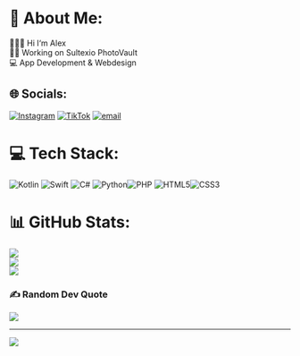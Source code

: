# 💫 About Me:
🙋🏼‍♂️ Hi I‘m Alex<br>🧑‍💻 Working on Sultexio PhotoVault<br>💻 App Development & Webdesign

## 🌐 Socials:
[![Instagram](https://img.shields.io/badge/Instagram-%23E4405F.svg?logo=Instagram&logoColor=white)](https://instagram.com/sultexio_software) [![TikTok](https://img.shields.io/badge/TikTok-%23000000.svg?logo=TikTok&logoColor=white)](https://tiktok.com/@sultexio) [![email](https://img.shields.io/badge/Email-D14836?logo=gmail&logoColor=white)](mailto:kontakt@sultexio.de) 

# 💻 Tech Stack:
![Kotlin](https://img.shields.io/badge/kotlin-%237F52FF.svg?style=for-the-badge&logo=kotlin&logoColor=white) ![Swift](https://img.shields.io/badge/swift-F54A2A?style=for-the-badge&logo=swift&logoColor=white) ![C#](https://img.shields.io/badge/c%23-%23239120.svg?style=for-the-badge&logo=csharp&logoColor=white) ![Python](https://img.shields.io/badge/python-3670A0?style=for-the-badge&logo=python&logoColor=ffdd54)![PHP](https://img.shields.io/badge/php-%23777BB4.svg?style=for-the-badge&logo=php&logoColor=white) ![HTML5](https://img.shields.io/badge/html5-%23E34F26.svg?style=for-the-badge&logo=html5&logoColor=white)![CSS3](https://img.shields.io/badge/css3-%231572B6.svg?style=for-the-badge&logo=css3&logoColor=white) 
# 📊 GitHub Stats:
![](https://github-readme-stats.vercel.app/api?username=OlfiCode&theme=shadow_blue&hide_border=false&include_all_commits=false&count_private=false)<br/>
![](https://nirzak-streak-stats.vercel.app/?user=OlfiCode&theme=shadow_blue&hide_border=false)<br/>
![](https://github-readme-stats.vercel.app/api/top-langs/?username=OlfiCode&theme=shadow_blue&hide_border=false&include_all_commits=false&count_private=false&layout=compact)

### ✍️ Random Dev Quote
![](https://quotes-github-readme.vercel.app/api?type=vetical&theme=radical)

---
[![](https://visitcount.itsvg.in/api?id=OlfiCode&icon=2&color=1)](https://visitcount.itsvg.in)
